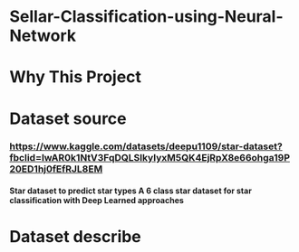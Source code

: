 # Sellar-Classification-using-Neural-Network
##
#
# Why This Project
#
#
#
#
# Dataset source
### https://www.kaggle.com/datasets/deepu1109/star-dataset?fbclid=IwAR0k1NtV3FqDQLSlkyIyxM5QK4EjRpX8e66ohga19P20ED1hj0fEfRJL8EM
#### Star dataset to predict star types A 6 class star dataset for star classification with Deep Learned approaches 
# Dataset describe
#
#
# 
